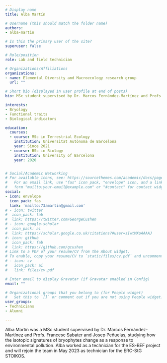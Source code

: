 ```yaml
---
# Display name
title: Alba Martín

# Username (this should match the folder name)
authors:
- alba-martin

# Is this the primary user of the site?
superuser: false

# Role/position
role: Lab and field technician

# Organizations/Affiliations
organizations:
- name: Elemental Diversity and Macroecology research group
  url: ""

# Short bio (displayed in user profile at end of posts)
bio: MSc student supervised by Dr. Marcos Fernández-Martínez and Profs. Francesc Sabater and Josep Peñuelas.  

interests:
- Bryology
- Functional traits
- Biological indicators

education:
  courses:
  - course: MSc in Terrestrial Ecology
    institution: Universitat Autònoma de Barcelona
    year: Since 2021
  - course: BSc in Biology
    institution: University of Barcelona
    year: 2020


# Social/Academic Networking
# For available icons, see: https://sourcethemes.com/academic/docs/page-builder/#icons
#   For an email link, use "fas" icon pack, "envelope" icon, and a link in the
#   form "mailto:your-email@example.com" or "#contact" for contact widget.
social:
- icon: envelope
  icon_pack: fas
  link: 'mailto:73amartin@gmail.com'
# - icon: twitter
#  icon_pack: fab
#  link: https://twitter.com/GeorgeCushen
# - icon: google-scholar
#  icon_pack: ai
#  link: https://scholar.google.co.uk/citations?#user=sIwtMXoAAAAJ
#- icon: github
#  icon_pack: fab
#  link: https://github.com/gcushen
# Link to a PDF of your resume/CV from the About widget.
# To enable, copy your resume/CV to `static/files/cv.pdf` and uncomment the lines below.
# - icon: cv
#   icon_pack: ai
#   link: files/cv.pdf

# Enter email to display Gravatar (if Gravatar enabled in Config)
email: ""

# Organizational groups that you belong to (for People widget)
#   Set this to `[]` or comment out if you are not using People widget.
user_groups:
- Technicians
- Alumni

---
```


Alba Martín was a MSc student supervised by Dr. Marcos Fernández-Martínez and Profs. Francesc Sabater and Josep Peñuelas, studying how the isotopic signatures of bryophytes change as a response to environmental pollution. Alba worked as a technician for the ES-BEF project and will rejoin the team in May 2023 as technician for the ERC-StG STOIKOS.

